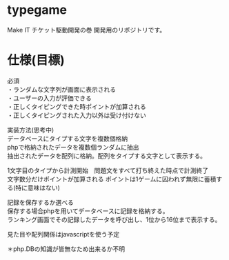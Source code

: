 ﻿# typegame
Make IT チケット駆動開発の巻 開発用のリポジトリです。

# 仕様(目標)
必須<br>
  ・ランダムな文字列が画面に表示される<br>
  ・ユーザーの入力が評価できる<br>
  ・正しくタイピングできた時ポイントが加算される<br>
  ・正しくタイピングされた入力以外は受け付けない<br>
  
 実装方法(思考中)<br>
 データベースにタイプする文字を複数個格納<br>
 phpで格納されたデータを複数個ランダムに抽出<br>
 抽出されたデータを配列に格納。配列をタイプする文字として表示する。<br>
 
 1文字目のタイプから計測開始　問題文をすべて打ち終えた時点で計測終了<br>
 文字数分だけポイントが加算される
 ポイントは1ゲームに囚われず無限に蓄積する(特に意味はない)
 
 記録を保存するか選べる<br>
 保存する場合phpを用いてデータベースに記録を格納する。<br>
 ランキング画面でその記録したデータを呼び出し、1位から16位まで表示する。<br>
 
 見た目や配列関係はjavascriptを使う予定<br>
 
 ＊php.DBの知識が皆無なため出来るか不明　<br>


